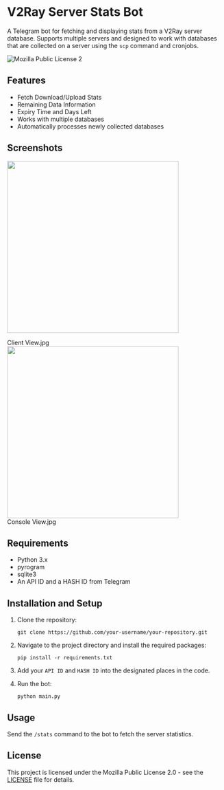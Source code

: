 # V2Ray Server Stats Bot

A Telegram bot for fetching and displaying stats from a V2Ray server database. Supports multiple servers and designed to work with databases that are collected on a server using the `scp` command and cronjobs.

![Mozilla Public License 2](https://img.shields.io/badge/license-MPL2-blue.svg)

## Features

- Fetch Download/Upload Stats
- Remaining Data Information
- Expiry Time and Days Left
- Works with multiple databases
- Automatically processes newly collected databases


## Screenshots

<p float="left">
  <img src="screenshots/Client%20View" width="400" />
  <figcaption>Client View.jpg</figcaption>
  <img src="screenshots/Console%20View" width="400" />
  <figcaption>Console View.jpg</figcaption>
</p>


## Requirements

- Python 3.x
- pyrogram
- sqlite3
- An API ID and a HASH ID from Telegram

## Installation and Setup

1. Clone the repository:

    ```
    git clone https://github.com/your-username/your-repository.git
    ```

2. Navigate to the project directory and install the required packages:

    ```
    pip install -r requirements.txt
    ```

3. Add your `API ID` and `HASH ID` into the designated places in the code.

4. Run the bot:

    ```
    python main.py
    ```

## Usage

Send the `/stats` command to the bot to fetch the server statistics.

## License

This project is licensed under the Mozilla Public License 2.0 - see the [LICENSE](LICENSE) file for details.
